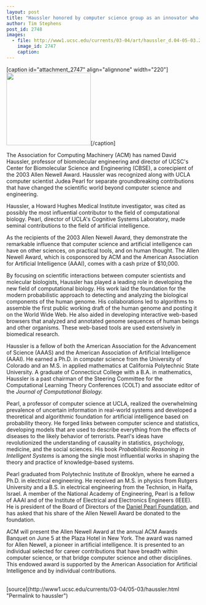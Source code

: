 ```yaml
---
layout: post
title: "Haussler honored by computer science group as an innovator who changed the scientific world"
author: Tim Stephens
post_id: 2748
images:
  - file: http://www1.ucsc.edu/currents/03-04/art/haussler_d.04-05-03.220.jpg
    image_id: 2747
    caption: 
---
```


[caption id="attachment_2747" align="alignnone" width="220"]<a href="http://localhost/mysite/wp-content/uploads/2004/05/haussler_d.04-05-03.220.jpg"><img class="size-full wp-image-2747" src="http://localhost/mysite/wp-content/uploads/2004/05/haussler_d.04-05-03.220.jpg" alt="" width="220" height="189" /></a>[/caption]
<p>
  The Association for Computing Machinery (ACM) has named David Haussler, professor of biomolecular engineering and director of UCSC's Center for Biomolecular Science and Engineering (CBSE), a corecipient of the 2003 Allen Newell Award. Haussler was recognized along with UCLA computer scientist Judea Pearl for separate groundbreaking contributions that have changed the scientific world beyond computer science and engineering.<br>
</p>
<p>
  Haussler, a Howard Hughes Medical Institute investigator, was cited as possibly the most influential contributor to the field of computational biology. Pearl, director of UCLA's Cognitive Systems Laboratory, made seminal contributions to the field of artificial intelligence.
</p>
<p>
  As the recipients of the 2003 Allen Newell Award, they demonstrate the remarkable influence that computer science and artificial intelligence can have on other sciences, on practical tools, and on human thought. The Allen Newell Award, which is cosponsored by ACM and the American Association for Artificial Intelligence (AAAI), comes with a cash prize of $10,000.<br>
</p>
<p>
  By focusing on scientific interactions between computer scientists and molecular biologists, Haussler has played a leading role in developing the new field of computational biology. His work laid the foundation for the modern probabilistic approach to detecting and analyzing the biological components of the human genome. His collaborations led to algorithms to assemble the first public working draft of the human genome and posting it on the World Wide Web. He also aided in developing interactive web-based browsers that analyzed and annotated genome sequences of human beings and other organisms. These web-based tools are used extensively in biomedical research.<br>
</p>
<p>
  Haussler is a fellow of both the American Association for the Advancement of Science (AAAS) and the American Association of Artificial Intelligence (AAAI). He earned a Ph.D. in computer science from the University of Colorado and an M.S. in applied mathematics at California Polytechnic State University. A graduate of Connecticut College with a B.A. in mathematics, Haussler is a past chairman of the Steering Committee for the Computational Learning Theory Conferences (COLT) and associate editor of the <i>Journal of Computational Biology.</i><br>
</p>
<p>
  Pearl, a professor of computer science at UCLA, realized the overwhelming prevalence of uncertain information in real-world systems and developed a theoretical and algorithmic foundation for artificial intelligence based on probability theory. He forged links between computer science and statistics, developing models that are used to describe everything from the effects of diseases to the likely behavior of terrorists. Pearl's ideas have revolutionized the understanding of causality in statistics, psychology, medicine, and the social sciences. His book <i>Probabilistic Reasoning in Intelligent Systems</i> is among the single most influential works in shaping the theory and practice of knowledge-based systems.<br>
</p>
<p>
  Pearl graduated from Polytechnic Institute of Brooklyn, where he earned a Ph.D. in electrical engineering. He received an M.S. in physics from Rutgers University and a B.S. in electrical engineering from the Technion, in Haifa, Israel. A member of the National Academy of Engineering, Pearl is a fellow of AAAI and of the Institute of Electrical and Electronics Engineers (IEEE). He is president of the Board of Directors of the <a href="http://www.danielpearl.org">Daniel Pearl Foundation</a>, and has asked that his share of the Allen Newell Award be donated to the foundation.<br>
</p>
<p>
  ACM will present the Allen Newell Award at the annual ACM Awards Banquet on June 5 at the Plaza Hotel in New York. The award was named for Allen Newell, a pioneer in artificial intelligence. It is presented to an individual selected for career contributions that have breadth within computer science, or that bridge computer science and other disciplines. This endowed award is supported by the American Association for Artificial Intelligence and by individual contributions.<br>
  <br>
</p>
[source](http://www1.ucsc.edu/currents/03-04/05-03/haussler.html "Permalink to haussler")
